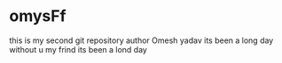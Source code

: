 # omysFf
this is my second git repository
author Omesh yadav
its been a long day without u my frind 
its been a lond day